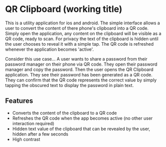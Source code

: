 # QR Clipboard (working title)
This is a utility application for ios and android. The simple interface allows a user to convert the content of there phone's clipboard into a QR code. Simply open the application, any content on the clipboard will be visible as a QR code, ready to scan. For privacy the text of the clipboard is hidden until the user chooses to reveal it with a simple tap. The QR code is refreshed whenever the application becomes 'active'.

Consider this use case...
A user wants to share a password from their password manager on their phone via QR code. They open their password manager and copy the password. Then the user opens the QR Clipboard application. They see their password has been generated as a QR code. They can confirm that the QR code represents the correct value by simply tapping the obscured text to display the password in plain text.

## Features
- Converts the content of the clipboard to a QR code
- Refreshes the QR code when the app becomes active (no other user interaction required)
- Hidden text value of the clipboard that can be revealed by the user, hidden after a few seconds
- High contrast


